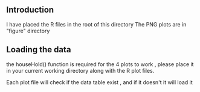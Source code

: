 ## Introduction

I have placed the R files in the root of this directory 
The PNG plots are in "figure" directory

## Loading the data

the houseHold() function is required for the 4 plots to work ,
please place it in your current working directory along with the R plot files.

Each plot file will check if the data table exist , and if it doesn't it will load it




